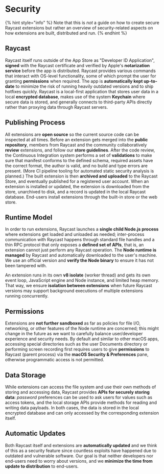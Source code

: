 # Security

{% hint style="info" %}
Note that this is _not_ a guide on how to create secure Raycast extensions but rather an overview of security-related aspects on how extensions are built, distributed and run.
{% endhint %}

## Raycast

Raycast itself runs outside of the App Store as "Developer ID Application", **signed** with the Raycast certificate and verified by Apple's **notarization service** before the app is distributed. Raycast provides various commands that interact with OS-level functionality, some of which prompt the user for granting **permissions** when required. The app is **automatically kept up-to-date** to minimize the risk of running heavily outdated versions and to ship hotfixes quickly. Raycast is a local-first application that stores user data in a local **encrypted database**, makes use of the system **Keychain** where secure data is stored, and generally connects to third-party APIs directly rather than proxying data through Raycast servers.

## Publishing Process

All extensions are **open source** so the current source code can be inspected at all times. Before an extension gets merged into the **public repository**, members from Raycast and the community collaboratively **review** extensions, and follow our **store guidelines**. After the code review, the Continuous Integration system performs a set of **validations** to make sure that manifest conforms to the defined schema, required assets have the correct format, the author is valid, and no build and type errors are present. (More CI pipeline tooling for automated static security analysis is planned.) The built extension is then **archived and uploaded** to the Raycast Store, and eventually published for a registered user account. When an extension is installed or updated, the extension is downloaded from the store, unarchived to disk, and a record is updated in the local Raycast database. End-users install extensions through the built-in store or the web store.

## Runtime Model

In order to run extensions, Raycast launches a **single child Node.js process** where extensions get loaded and unloaded as needed; inter-process communication with Raycast happens through standard file handles and a thin RPC protocol that only exposes a **defined set of APIs**, that is, an extension cannot just perform any Raycast operation. The **Node runtime is managed** by Raycast and automatically downloaded to the user's machine. We use an official version and **verify the Node binary** to ensure it has not been tampered with.

An extension runs in its own **v8 isolate** (worker thread) and gets its own event loop, JavaScript engine and Node instance, and limited heap memory. That way, we ensure **isolation between extensions** when future Raycast versions may support background executions of multiple extensions running concurrently.

## Permissions

Extensions are **not further sandboxed** as far as policies for file I/O, networking, or other features of the Node runtime are concerned; this might change in the future as we want to carefully balance user/developer experience and security needs. By default and similar to other macOS apps, accessing special directories such as the user Documents directory or performing screen recording first requires users to give **permissions** to Raycast (parent process) via the **macOS Security & Preferences** pane, otherwise programmatic access is not permitted.

## Data Storage

While extensions can access the file system and use their own methods of storing and accessing data, Raycast provides **APIs for securely storing data**: _password_ preferences can be used to ask users for values such as access tokens, and the local storage APIs provide methods for reading and writing data payloads. In both cases, the data is stored in the local encrypted database and can only accessed by the corresponding extension itself.

## Automatic Updates

Both Raycast itself and extensions are **automatically updated** and we think of this as a security feature since countless exploits have happened due to outdated and vulnerable software. Our goal is that neither developers nor end-users need to worry about versions, and we **minimize the time from update to distribution** to end-users.
